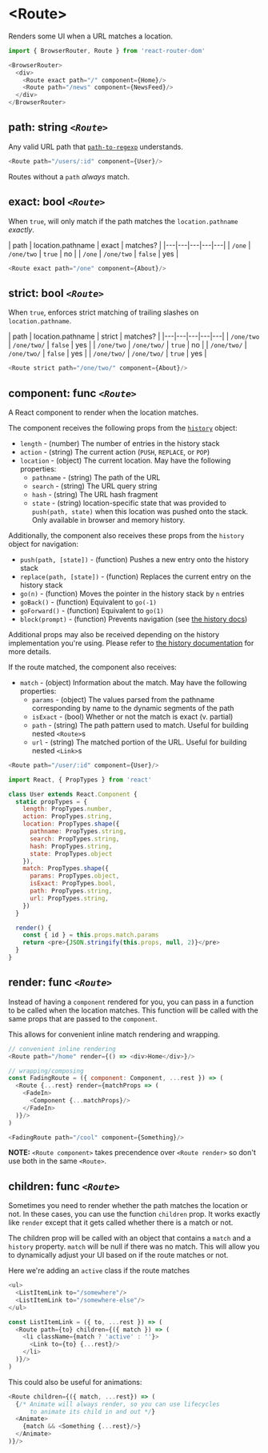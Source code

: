 # &lt;Route>

Renders some UI when a URL matches a location.

```js
import { BrowserRouter, Route } from 'react-router-dom'

<BrowserRouter>
  <div>
    <Route exact path="/" component={Home}/>
    <Route path="/news" component={NewsFeed}/>
  </div>
</BrowserRouter>
```

## path: string _`<Route>`_

Any valid URL path that [`path-to-regexp`](https://www.npmjs.com/package/path-to-regexp) understands.

```js
<Route path="/users/:id" component={User}/>
```

Routes without a `path` _always_ match.

## exact: bool _`<Route>`_

When `true`, will only match if the path matches the `location.pathname` _exactly_.

| path | location.pathname | exact | matches? |
|---|---|---|---|---|
| `/one`  | `/one/two`  | `true` | no |
| `/one`  | `/one/two`  | `false` | yes |

```js
<Route exact path="/one" component={About}/>
```

## strict: bool _`<Route>`_

When `true`, enforces strict matching of trailing slashes on `location.pathname`.

| path | location.pathname | strict | matches? |
|---|---|---|---|---|
| `/one/two`  | `/one/two/`  | `false` | yes |
| `/one/two`  | `/one/two/`  | `true` | no |
| `/one/two/`  | `/one/two/`  | `false` | yes |
| `/one/two/`  | `/one/two/`  | `true` | yes |

```js
<Route strict path="/one/two/" component={About}/>
```

## component: func _`<Route>`_

A React component to render when the location matches.

The component receives the following props from the [`history`](https://github.com/mjackson/history) object:

- `length` - (number) The number of entries in the history stack
- `action` - (string) The current action (`PUSH`, `REPLACE`, or `POP`)
- `location` - (object) The current location. May have the following properties:
  - `pathname` - (string) The path of the URL
  - `search` - (string) The URL query string
  - `hash` - (string) The URL hash fragment
  - `state` - (string) location-specific state that was provided to `push(path, state)` when this location was pushed onto the stack. Only available in browser and memory history.

Additionally, the component also receives these props from the `history` object for navigation:

- `push(path, [state])` - (function) Pushes a new entry onto the history stack
- `replace(path, [state])` - (function) Replaces the current entry on the history stack
- `go(n)` - (function) Moves the pointer in the history stack by `n` entries
- `goBack()` - (function) Equivalent to `go(-1)`
- `goForward()` - (function) Equivalent to `go(1)`
- `block(prompt)` - (function) Prevents navigation (see [the history docs](https://github.com/mjackson/history#blocking-transitions))

Additional props may also be received depending on the history implementation you're using. Please refer to [the history documentation](https://github.com/mjackson/history#properties) for more details.

If the route matched, the component also receives:

- `match` - (object) Information about the match. May have the following properties:
  - `params` - (object) The values parsed from the pathname corresponding by name to the dynamic segments of the path
  - `isExact` - (bool) Whether or not the match is exact (v. partial)
  - `path` - (string) The path pattern used to match. Useful for building nested `<Route>`s
  - `url` - (string) The matched portion of the URL. Useful for building nested `<Link>`s

```js
<Route path="/user/:id" component={User}/>
```

```js
import React, { PropTypes } from 'react'

class User extends React.Component {
  static propTypes = {
    length: PropTypes.number,
    action: PropTypes.string,
    location: PropTypes.shape({
      pathname: PropTypes.string,
      search: PropTypes.string,
      hash: PropTypes.string,
      state: PropTypes.object
    }),
    match: PropTypes.shape({
      params: PropTypes.object,
      isExact: PropTypes.bool,
      path: PropTypes.string,
      url: PropTypes.string,
    })
  }

  render() {
    const { id } = this.props.match.params
    return <pre>{JSON.stringify(this.props, null, 2)}</pre>
  }
}
```

## render: func _`<Route>`_

Instead of having a `component` rendered for you, you can pass in a function to be called when the location matches. This function will be called with the same props that are passed to the `component`.

This allows for convenient inline match rendering and wrapping.

```js
// convenient inline rendering
<Route path="/home" render={() => <div>Home</div>}/>

// wrapping/composing
const FadingRoute = ({ component: Component, ...rest }) => (
  <Route {...rest} render={matchProps => (
    <FadeIn>
      <Component {...matchProps}/>
    </FadeIn>
  )}/>
)

<FadingRoute path="/cool" component={Something}/>
```

**NOTE:** `<Route component>` takes precendence over `<Route render>` so don't use both in the same `<Route>`.

## children: func _`<Route>`_

Sometimes you need to render whether the path matches the location or not. In these cases, you can use the function `children` prop. It works exactly like `render` except that it gets called whether there is a match or not.

The children prop will be called with an object that contains a `match` and a `history` property. `match` will be null if there was no match. This will allow you to dynamically adjust your UI based on if the route matches or not.

Here we're adding an `active` class if the route matches

```js
<ul>
  <ListItemLink to="/somewhere"/>
  <ListItemLink to="/somewhere-else"/>
</ul>

const ListItemLink = ({ to, ...rest }) => (
  <Route path={to} children={({ match }) => (
    <li className={match ? 'active' : ''}>
      <Link to={to} {...rest}/>
    </li>
  )}/>
)
```

This could also be useful for animations:

```js
<Route children={({ match, ...rest}) => (
  {/* Animate will always render, so you can use lifecycles
      to animate its child in and out */}
  <Animate>
    {match && <Something {...rest}/>}
  </Animate>
)}/>
```
